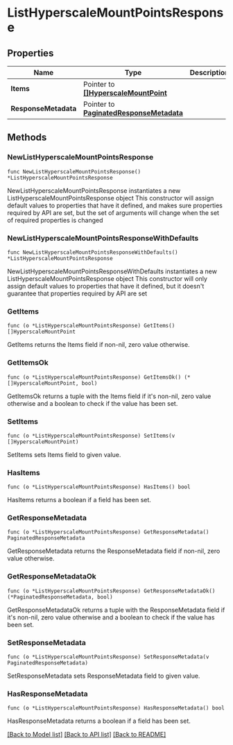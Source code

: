# ListHyperscaleMountPointsResponse

## Properties

Name | Type | Description | Notes
------------ | ------------- | ------------- | -------------
**Items** | Pointer to [**[]HyperscaleMountPoint**](HyperscaleMountPoint.md) |  | [optional] 
**ResponseMetadata** | Pointer to [**PaginatedResponseMetadata**](PaginatedResponseMetadata.md) |  | [optional] 

## Methods

### NewListHyperscaleMountPointsResponse

`func NewListHyperscaleMountPointsResponse() *ListHyperscaleMountPointsResponse`

NewListHyperscaleMountPointsResponse instantiates a new ListHyperscaleMountPointsResponse object
This constructor will assign default values to properties that have it defined,
and makes sure properties required by API are set, but the set of arguments
will change when the set of required properties is changed

### NewListHyperscaleMountPointsResponseWithDefaults

`func NewListHyperscaleMountPointsResponseWithDefaults() *ListHyperscaleMountPointsResponse`

NewListHyperscaleMountPointsResponseWithDefaults instantiates a new ListHyperscaleMountPointsResponse object
This constructor will only assign default values to properties that have it defined,
but it doesn't guarantee that properties required by API are set

### GetItems

`func (o *ListHyperscaleMountPointsResponse) GetItems() []HyperscaleMountPoint`

GetItems returns the Items field if non-nil, zero value otherwise.

### GetItemsOk

`func (o *ListHyperscaleMountPointsResponse) GetItemsOk() (*[]HyperscaleMountPoint, bool)`

GetItemsOk returns a tuple with the Items field if it's non-nil, zero value otherwise
and a boolean to check if the value has been set.

### SetItems

`func (o *ListHyperscaleMountPointsResponse) SetItems(v []HyperscaleMountPoint)`

SetItems sets Items field to given value.

### HasItems

`func (o *ListHyperscaleMountPointsResponse) HasItems() bool`

HasItems returns a boolean if a field has been set.

### GetResponseMetadata

`func (o *ListHyperscaleMountPointsResponse) GetResponseMetadata() PaginatedResponseMetadata`

GetResponseMetadata returns the ResponseMetadata field if non-nil, zero value otherwise.

### GetResponseMetadataOk

`func (o *ListHyperscaleMountPointsResponse) GetResponseMetadataOk() (*PaginatedResponseMetadata, bool)`

GetResponseMetadataOk returns a tuple with the ResponseMetadata field if it's non-nil, zero value otherwise
and a boolean to check if the value has been set.

### SetResponseMetadata

`func (o *ListHyperscaleMountPointsResponse) SetResponseMetadata(v PaginatedResponseMetadata)`

SetResponseMetadata sets ResponseMetadata field to given value.

### HasResponseMetadata

`func (o *ListHyperscaleMountPointsResponse) HasResponseMetadata() bool`

HasResponseMetadata returns a boolean if a field has been set.


[[Back to Model list]](../README.md#documentation-for-models) [[Back to API list]](../README.md#documentation-for-api-endpoints) [[Back to README]](../README.md)


